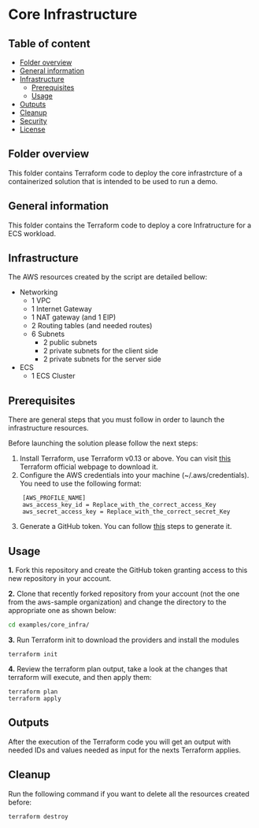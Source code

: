 # Core Infrastructure

## Table of content

   * [Folder overview](#folder-overview)
   * [General information](#general-information)
   * [Infrastructure](#infrastructure)
      * [Prerequisites](#prerequisites)
      * [Usage](#usage)
   * [Outputs](#outputs)
   * [Cleanup](#cleanup)
   * [Security](#security)
   * [License](#license)

## Folder overview

This folder contains Terraform code to deploy the core infrastrcture of a containerized solution that is intended to be used to run a demo.

## General information

This folder contains the Terraform code to deploy a core Infratructure for a ECS workload.

## Infrastructure

The AWS resources created by the script are detailed bellow:

- Networking
    - 1 VPC
    - 1 Internet Gateway
    - 1 NAT gateway (and 1 EIP)
    - 2 Routing tables (and needed routes)
    - 6 Subnets
        - 2 public subnets
        - 2 private subnets for the client side
        - 2 private subnets for the server side
- ECS
    - 1 ECS Cluster

## Prerequisites
There are general steps that you must follow in order to launch the infrastructure resources.

Before launching the solution please follow the next steps:

1) Install Terraform, use Terraform v0.13 or above. You can visit [this](https://releases.hashicorp.com/terraform/) Terraform official webpage to download it.
2) Configure the AWS credentials into your machine (~/.aws/credentials). You need to use the following format:

```shell
    [AWS_PROFILE_NAME]
    aws_access_key_id = Replace_with_the_correct_access_Key
    aws_secret_access_key = Replace_with_the_correct_secret_Key
```

3) Generate a GitHub token. You can follow [this](https://docs.github.com/en/github/authenticating-to-github/creating-a-personal-access-token) steps to generate it.

## Usage

**1.** Fork this repository and create the GitHub token granting access to this new repository in your account.

**2.** Clone that recently forked repository from your account (not the one from the aws-sample organization) and change the directory to the appropriate one as shown below:

```bash
cd examples/core_infra/
```

**3.** Run Terraform init to download the providers and install the modules

```shell
terraform init
```

**4.** Review the terraform plan output, take a look at the changes that terraform will execute, and then apply them:

```shell
terraform plan
terraform apply
```

## Outputs

After the execution of the Terraform code you will get an output with needed IDs and values needed as input for the nexts Terraform applies.

## Cleanup

Run the following command if you want to delete all the resources created before:

```shell
terraform destroy
```

